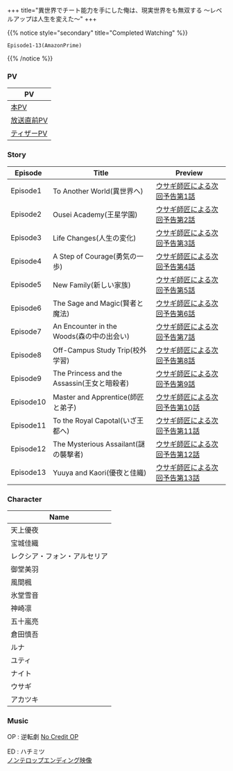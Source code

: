 +++
title="異世界でチート能力を手にした俺は、現実世界をも無双する ～レベルアップは人生を変えた～"
+++


{{% notice style="secondary" title="Completed Watching" %}}
```
Episode1-13(AmazonPrime)
```
{{% /notice %}}

### PV
| PV                                                    |
| ----------------------------------------------------- |
| [本PV](https://www.youtube.com/watch?v=PqAFnv_ZbY4)    |
| [放送直前PV](https://www.youtube.com/watch?v=qDaUzzpowzQ) |
| [ティザーPV](https://www.youtube.com/watch?v=u7YOzGniO5g) |

### Story

| Episode   | Title                                 | Preview                                                         |
| --------- | ------------------------------------- | --------------------------------------------------------------- |
| Episode1  | To Another World(異世界へ)                | [ウサギ師匠による次回予告第1話](https://www.youtube.com/watch?v=ZAYEVFlfoTM)  |
| Episode2  | Ousei Academy(王星学園)                   | [ウサギ師匠による次回予告第2話](https://www.youtube.com/watch?v=0G-I3oEbPVg)  |
| Episode3  | Life Changes(人生の変化)                   | [ウサギ師匠による次回予告第3話](https://www.youtube.com/watch?v=7MJZ3UxvrOs)  |
| Episode4  | A Step of Courage(勇気の一歩)              | [ウサギ師匠による次回予告第4話](https://www.youtube.com/watch?v=0V8wC21JICg)  |
| Episode5  | New Family(新しい家族)                     | [ウサギ師匠による次回予告第5話](https://www.youtube.com/watch?v=dLzNDHYPTok)  |
| Episode6  | The Sage and Magic(賢者と魔法)             | [ウサギ師匠による次回予告第6話](https://www.youtube.com/watch?v=T7OOjqNXMpY)  |
| Episode7  | An Encounter in the Woods(森の中の出会い)    | [ウサギ師匠による次回予告第7話](https://www.youtube.com/watch?v=eHErGmkD1Cw)  |
| Episode8  | Off-Campus Study Trip(校外学習)           | [ウサギ師匠による次回予告第8話](https://www.youtube.com/watch?v=iI_mLjcc1i0)  |
| Episode9  | The Princess and the Assassin(王女と暗殺者) | [ウサギ師匠による次回予告第9話](https://www.youtube.com/watch?v=VlJPk_w1TL0)  |
| Episode10 | Master and Apprentice(師匠と弟子)          | [ウサギ師匠による次回予告第10話](https://www.youtube.com/watch?v=fj7WBKVYIwY) |
| Episode11 | To the Royal Capotal(いざ王都へ)           | [ウサギ師匠による次回予告第11話](https://www.youtube.com/watch?v=kkMpuUP8a3c) |
| Episode12 | The Mysterious Assailant(謎の襲撃者)       | [ウサギ師匠による次回予告第12話](https://www.youtube.com/watch?v=jjW3Qjz2Vxg) |
| Episode13 | Yuuya and Kaori(優夜と佳織)                | [ウサギ師匠による次回予告第13話](https://www.youtube.com/watch?v=2EzkYZZgJT8) |

### Character
| Name           |
| -------------- |
| 天上優夜           |
| 宝城佳織           |
| レクシア・フォン・アルセリア |
| 御堂美羽           |
| 風間楓            |
| 氷堂雪音           |
| 神崎凛            |
| 五十嵐亮           |
| 倉田慎吾           |
| ルナ             |
| ユティ            |
| ナイト            |
| ウサギ            |
| アカツキ           |

### Music
OP : 逆転劇
[No Credit OP]()


ED : ハチミツ\
[ノンテロップエンディング映像]()
